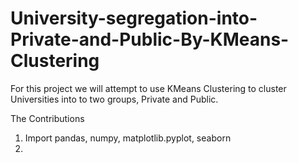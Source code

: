 # University-segregation-into-Private-and-Public-By-KMeans-Clustering
For this project we will attempt to use KMeans Clustering to cluster Universities into to two groups, Private and Public.

The Contributions
1.  Import pandas, numpy, matplotlib.pyplot, seaborn
2.  
